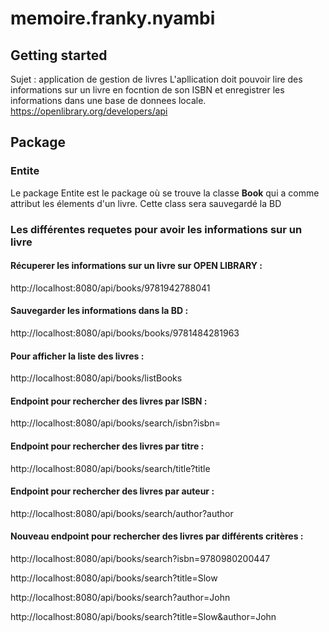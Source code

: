 # memoire.franky.nyambi



## Getting started

Sujet : application de gestion de livres
L'apllication doit pouvoir lire des informations sur un livre en focntion de son ISBN et enregistrer les informations dans une base de donnees locale.
https://openlibrary.org/developers/api

## Package 
### Entite 

 Le package Entite est le package où se trouve la classe **Book** qui a comme attribut les élements d'un livre. Cette class sera sauvegardé 
la BD 

### Les différentes requetes pour avoir les informations sur un livre 

#### Récuperer les informations sur un livre sur OPEN LIBRARY :
http://localhost:8080/api/books/9781942788041 

#### Sauvegarder les informations dans la BD :
http://localhost:8080/api/books/books/9781484281963

#### Pour afficher la liste des livres : 
http://localhost:8080/api/books/listBooks

#### Endpoint pour rechercher des livres par ISBN : 
http://localhost:8080/api/books/search/isbn?isbn=

#### Endpoint pour rechercher des livres par titre :
http://localhost:8080/api/books/search/title?title

#### Endpoint pour rechercher des livres par auteur :
http://localhost:8080/api/books/search/author?author

#### Nouveau endpoint pour rechercher des livres par différents critères :  
http://localhost:8080/api/books/search?isbn=9780980200447 

http://localhost:8080/api/books/search?title=Slow

http://localhost:8080/api/books/search?author=John

http://localhost:8080/api/books/search?title=Slow&author=John

